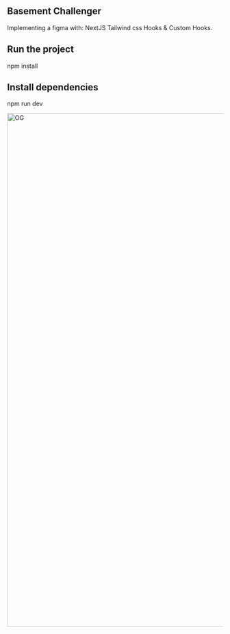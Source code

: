 

## Basement Challenger

Implementing a figma with:
NextJS
Tailwind css
Hooks & Custom Hooks.

## Run the project

npm install

## Install dependencies

npm run dev

<img width="1200" alt="OG" src="https://user-images.githubusercontent.com/37188867/155138713-521a6fd1-cee8-420b-acbf-8a276cb821df.png">
